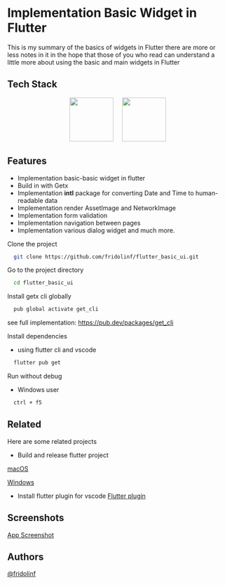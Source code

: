 # Implementation Basic Widget in Flutter

<p>This is my summary of the basics of widgets in Flutter there are more or less notes in it in the hope that those of you who read can understand a little more about using the basic and main widgets in Flutter</p>

## Tech Stack

<p align="center">
<img src="https://www.vectorlogo.zone/logos/flutterio/flutterio-ar21.png" height="100">
&nbsp;&nbsp;&nbsp;
<img src="https://blog.kakaocdn.net/dn/tTJsy/btraPuKSP5Y/34aELwuQ5eWBta1trRneU1/img.png" height="100">
</p>

## Features

- Implementation basic-basic widget in flutter
- Build in with Getx
- Implementation <b>intl</b> package for converting Date and Time to human-readable data
- Implementation render AssetImage and NetworkImage
- Implementation form validation
- Implementation navigation between pages
- Implementation various dialog widget and much more.

Clone the project

```bash
  git clone https://github.com/fridolinf/flutter_basic_ui.git
```

Go to the project directory

```bash
  cd flutter_basic_ui
```

Install getx cli globally

```bash
  pub global activate get_cli
```

see full implementation:
https://pub.dev/packages/get_cli

Install dependencies

- using flutter cli and vscode

```bash
  flutter pub get
```

Run without debug

- Windows user

```bash
  ctrl + f5
```

## Related

Here are some related projects

- Build and release flutter project

[macOS](https://docs.flutter.dev/deployment/macos)

[Windows](https://docs.flutter.dev/deployment/windows)

- Install flutter plugin for vscode
  [Flutter plugin](https://docs.flutter.dev/get-started/editor#:~:text=Install%20the%20Flutter%20and%20Dart,the%20list%2C%20and%20click%20Install.)

## Screenshots

[App Screenshot](https://drive.google.com/drive/folders/1z5ldz8A2qNXr-3XvIxtJNLXG3Q8-9_6p?usp=share_link)

## Authors

[@fridolinf](https://github.com/fridolinf)

